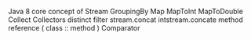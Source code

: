 Java 8 core concept of 
Stream
GroupingBy
Map
MapToInt
MapToDouble
Collect
Collectors
distinct
filter
stream.concat
intstream.concate
method reference ( class :: method )
Comparator
